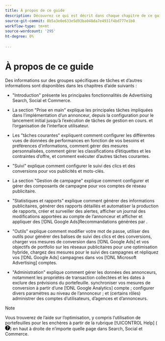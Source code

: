 ```yaml
---
title: À propos de ce guide
description: Découvrez ce qui est décrit dans chaque chapitre de ce guide.
source-git-commit: 0b5a3e0e633e5d93ba048da7e4931f4bd777e1b0
workflow-type: tm+mt
source-wordcount: '295'
ht-degree: 0%

---
```


# À propos de ce guide

Des informations sur des groupes spécifiques de tâches et d’autres informations sont disponibles dans les chapitres d’aide suivants :

* &quot;Introduction&quot; présente les principales fonctionnalités de Advertising Search, Social et Commerce.

* La section &quot;Prise en main&quot; explique les principales tâches impliquées dans l’implémentation d’un annonceur, depuis la configuration pour le lancement initial jusqu’à l’exécution de tâches de gestion en cours. et l’organisation de l’interface utilisateur.

* Les &quot;tâches courantes&quot; expliquent comment configurer les différentes vues de données de performances en fonction de vos besoins et préférences d’informations, comment gérer des mesures personnalisées, comment gérer les classifications d’étiquettes et les contraintes d’offre, et comment exécuter d’autres tâches courantes.

* &quot;Suivi&quot; explique comment configurer le suivi des clics et des conversions pour vos publicités et mots-clés.

* La section &quot;Gestion de campagne&quot; explique comment configurer et gérer des composants de campagne pour vos comptes de réseau publicitaire.

* &quot;Statistiques et rapports&quot; explique comment générer des informations publicitaires, générer des rapports détaillés et automatiser la production de rapports, créer et surveiller des alertes, afficher un journal des modifications apportées au compte de l’annonceur et afficher et appliquer des [!DNL Google Ads]Recommandations générées par .

* &quot;Outils&quot; explique comment modifier votre mot de passe, utiliser des outils pour générer des balises de suivi des clics et des conversions, charger vos mesures de conversion dans [!DNL Google Ads] et vos objectifs de portfolio sur les réseaux publicitaires pour une optimisation hybride, chargez des mesures pour le suivi des campagnes et répliquez vos [!DNL Google Ads] campagnes dans vos [!DNL Microsoft Advertising] comptes.

* &quot;Administration&quot; explique comment gérer les données des annonceurs, notamment les propriétés de transaction collectées et les dates à exclure des prévisions du portefeuille. synchroniser vos mesures de conversion à partir d’une [!DNL Google Analytics] compte ; configurer divers paramètres au niveau de l’annonceur ; et (certains rôles) administrer des comptes d’utilisateurs, d’agences et d’annonceurs.

>[!NOTE]
>
>Vous trouverez de l’aide sur l’optimisation, y compris l’utilisation de portefeuilles pour les enchères à partir de la rubrique [!UICONTROL Help] (![Menu Aide](/help/search-social-commerce/assets/help-main-menu.png "Menu Aide")) en haut à droite de n’importe quelle page dans Search, Social et Commerce.

